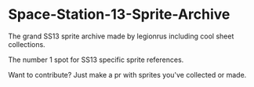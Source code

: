 # Space-Station-13-Sprite-Archive


The grand SS13 sprite archive made by legionrus including cool sheet collections.

The number 1 spot for SS13 specific sprite references. 

Want to contribute? Just make a pr with sprites you've collected or made. 